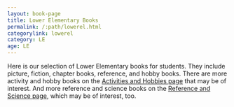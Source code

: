 ```yaml
---
layout: book-page
title: Lower Elementary Books
permalink: /:path/lowerel.html
categorylink: lowerel
category: LE
age: LE
---
```


<p class="lead">Here is our selection of Lower Elementary books for students. They include picture, fiction, chapter books, reference, and hobby books. There are more activity and hobby books on the <a href="./activity-hobby.html">Activities and Hobbies page</a> that may be of interest. And more reference and science books on the <a href="./reference-science.html">Reference and Science page</a>, which may be of interest, too.</p>
